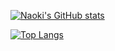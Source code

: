 [![Naoki's GitHub stats](https://github-readme-stats.vercel.app/api?username=NaokiNoguchi&theme=vue-dark&show_icons=true)](https://github.com/NaokiNoguchi/github-readme-stats)

[![Top Langs](https://github-readme-stats.vercel.app/api/top-langs/?username=NaokiNoguchi&theme=vue-dark&show_icons=true&layout=compact)](https://github.com/NaokiNoguchi/github-readme-stats)
